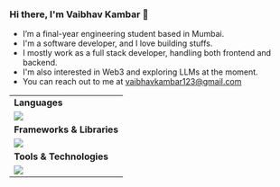 ### Hi there, I'm Vaibhav Kambar 👋

- I’m a final-year engineering student based in Mumbai.
- I'm a software developer, and I love building stuffs.
- I mostly work as a full stack developer, handling both frontend and backend.
- I'm also interested in Web3 and exploring LLMs at the moment.
- You can reach out to me at vaibhavkambar123@gmail.com

<table>
  <tr>
    <td><strong>Languages</strong></td>
  </tr>
  <tr>
    <td><img src="https://skillicons.dev/icons?i=ts,python,java,cpp,go,dart,kotlin,solidity"></td>
  </tr>
  <tr>
    <td><strong>Frameworks & Libraries</strong></td>
  </tr>
  <tr>
    <td><img src="https://skillicons.dev/icons?i=nextjs,react,redux,tailwind,mui,express,flask,flutter,"></td>
  </tr>
  <tr>
    <td><strong>Tools & Technologies</strong></td>
  </tr>
  <tr>
    <td><img src="https://skillicons.dev/icons?i=git,nodejs,prisma,postgres,mongodb,redis,docker,kubernetes,postman,aws,androidstudio"></td>
  </tr>
</table>


<!--
**VaibhavKambar7/VaibhavKambar7** is a ✨ _special_ ✨ repository because its `README.md` (this file) appears on your GitHub profile.

Here are some ideas to get you started:

- 🔭 I’m currently working on ...
- 🌱 I’m currently learning ...
- 👯 I’m looking to collaborate on ...
- 🤔 I’m looking for help with ...
- 💬 Ask me about ...
- 📫 How to reach me: ...
- 😄 Pronouns: ...
- ⚡ Fun fact: ...
-->
